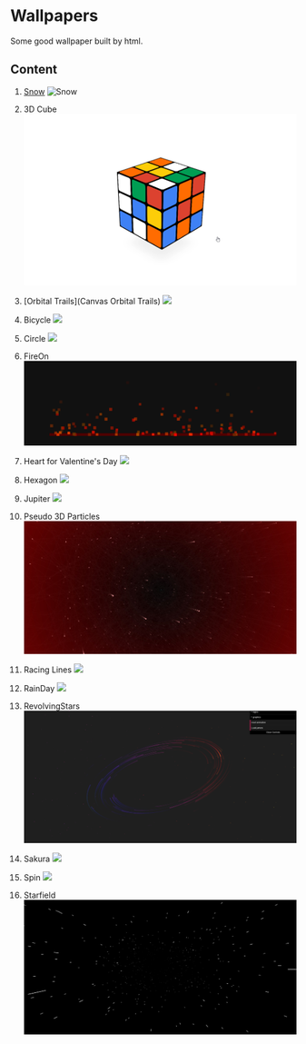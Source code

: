 # Wallpapers
Some good wallpaper built by html.

## Content

1. [Snow](Snow)
![Snow](demo/Snow.gif)

2. 3D Cube
![](demo/Cube.gif)

3. [Orbital Trails](Canvas Orbital Trails)
![](demo/OrbitalTrails.gif)

4. Bicycle
![](demo/Bicycle.gif)

5. Circle
![](demo/Circle.gif)

6. FireOn
![](demo/FireOn.gif)

7. Heart for Valentine's Day
![](demo/Heart.gif)

8. Hexagon
![](demo/Hexagon.gif)

9. Jupiter
![](demo/Jupiter.gif)

10. Pseudo 3D Particles
![](demo/Pseudo_3D_Particles.jpg)

11. Racing Lines
![](demo/RacingLines.gif)

12. RainDay
![](demo/Rainday.gif)

13. RevolvingStars
![](demo/RevolvingStars.gif)

14. Sakura
![](demo/Sakura.gif)

15. Spin
![](demo/Spin.gif)

16. Starfield
![](demo/Starfield.gif)